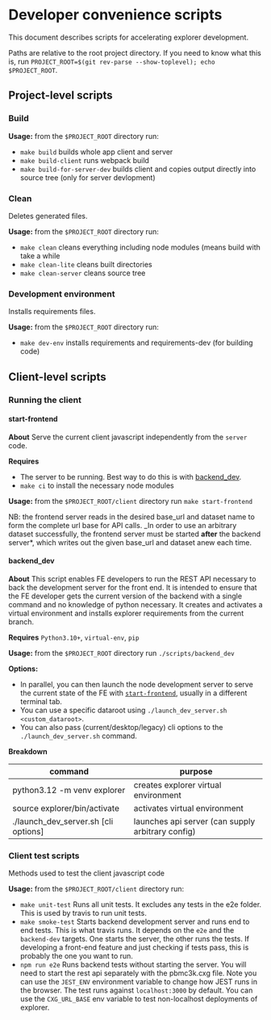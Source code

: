 # Developer convenience scripts

This document describes scripts for accelerating explorer development.

Paths are relative to the root project directory. If you need to know what
this is, run `PROJECT_ROOT=$(git rev-parse --show-toplevel); echo
$PROJECT_ROOT`.

## Project-level scripts

### Build

**Usage:** from the `$PROJECT_ROOT` directory run:

- `make build` builds whole app client and server
- `make build-client` runs webpack build
- `make build-for-server-dev` builds client and copies output directly into
  source tree (only for server devlopment)

### Clean

Deletes generated files.

**Usage:** from the `$PROJECT_ROOT` directory run:

- `make clean` cleans everything including node modules (means build with take
  a while
- `make clean-lite` cleans built directories
- `make clean-server` cleans source tree

### Development environment

Installs requirements files.

**Usage:** from the `$PROJECT_ROOT` directory run:

- `make dev-env` installs requirements and requirements-dev (for building code)

## Client-level scripts

### Running the client

#### start-frontend

**About** Serve the current client javascript independently from the `server` code.

**Requires**

- The server to be running. Best way to do this is with [backend_dev](#backend_dev).
- `make ci` to install the necessary node modules

**Usage:** from the `$PROJECT_ROOT/client` directory run `make start-frontend`

NB: the frontend server reads in the desired base_url and dataset name to form the complete url base for API calls. \_In
order to use an arbitrary dataset successfully, the frontend server must be started **after** the backend server\*, which
writes out the given base_url and dataset anew each time.

#### backend_dev

**About** This script enables FE developers to run the REST API necessary to
back the development server for the front end. It is intended to ensure that
the FE developer gets the current version of the backend with a single command
and no knowledge of python necessary. It creates and activates a virtual
environment and installs explorer requirements from the current branch.

**Requires** `Python3.10+`, `virtual-env`, `pip`

**Usage:** from the `$PROJECT_ROOT` directory run `./scripts/backend_dev`

**Options:**

- In parallel, you can then launch the node development server to serve the
  current state of the FE with [`start-frontend`](#start-frontend), usually in
  a different terminal tab.
- You can use a specific dataroot using `./launch_dev_server.sh <custom_dataroot>`.
- You can also pass (current/desktop/legacy) cli options to the `./launch_dev_server.sh` command.

**Breakdown**

| command                              | purpose                                           |
| ------------------------------------ | ------------------------------------------------- |
| python3.12 -m venv explorer          | creates explorer virtual environment              |
| source explorer/bin/activate         | activates virtual environment                     |
| ./launch_dev_server.sh [cli options] | launches api server (can supply arbitrary config) |

### Client test scripts

Methods used to test the client javascript code

**Usage:** from the `$PROJECT_ROOT/client` directory run:

- `make unit-test` Runs all unit tests. It excludes any tests in the e2e
  folder. This is used by travis to run unit tests.
- `make smoke-test` Starts backend development server and runs end to end
  tests. This is what travis runs. It depends on the `e2e` and the
  `backend-dev` targets. One starts the server, the other runs the tests. If
  developing a front-end feature and just checking if tests pass, this is
  probably the one you want to run.
- `npm run e2e` Runs backend tests without starting the server. You will need to
  start the rest api separately with the pbmc3k.cxg file. Note you can use
  the `JEST_ENV` environment variable to change how JEST runs in the browser.
  The test runs against `localhost:3000` by default. You can use the
  `CXG_URL_BASE` env variable to test non-localhost deployments of explorer.
